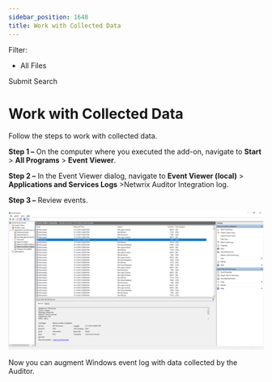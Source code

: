 ```yaml
---
sidebar_position: 1648
title: Work with Collected Data
---
```


Filter: 

* All Files

Submit Search

# Work with Collected Data

Follow the steps to work with collected data.

**Step 1 –** On the computer where you executed the add-on, navigate to **Start** > **All Programs** > **Event Viewer**.

**Step 2 –** In the Event Viewer dialog, navigate to **Event Viewer (local)** > **Applications and Services Logs** >Netwrix Auditor Integration log.

**Step 3 –** Review events.

[![EventLog_Export_Example](../../../../../../static/images/Auditor_10.7/Content/Resources/Images/Auditor/Addon/EventLogExportExample_thumb_0_0.png "EventLog_Export_Example")](../../../Resources/Images/Auditor/Addon/EventLogExportExample.png)

Now you can augment Windows event log with data collected by the Auditor.